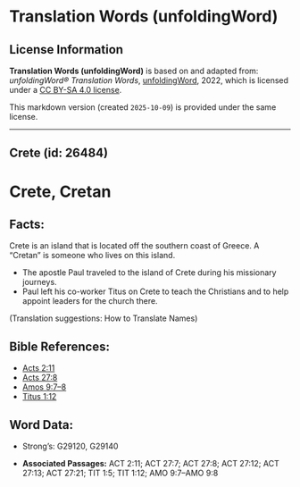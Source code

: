 # Translation Words (unfoldingWord)

## License Information

**Translation Words (unfoldingWord)** is based on and adapted from: _unfoldingWord® Translation Words_, [unfoldingWord](https://unfoldingword.org/utw), 2022, which is licensed under a [CC BY-SA 4.0 license](https://creativecommons.org/licenses/by-sa/4.0/legalcode.en).

This markdown version (created `2025-10-09`) is provided under the same license.



--------------------------------

## Crete (id: 26484)

Crete, Cretan
=============

Facts:
------

Crete is an island that is located off the southern coast of Greece. A “Cretan” is someone who lives on this island.

* The apostle Paul traveled to the island of Crete during his missionary journeys.
* Paul left his co\-worker Titus on Crete to teach the Christians and to help appoint leaders for the church there.

(Translation suggestions: How to Translate Names)

Bible References:
-----------------

* [Acts 2:11](https://ref.ly/Acts2:11)
* [Acts 27:8](https://ref.ly/Acts27:8)
* [Amos 9:7–8](https://ref.ly/Amos9:7-Amos9:8)
* [Titus 1:12](https://ref.ly/Titus1:12)

Word Data:
----------

* Strong’s: G29120, G29140

* **Associated Passages:** ACT 2:11; ACT 27:7; ACT 27:8; ACT 27:12; ACT 27:13; ACT 27:21; TIT 1:5; TIT 1:12; AMO 9:7–AMO 9:8


